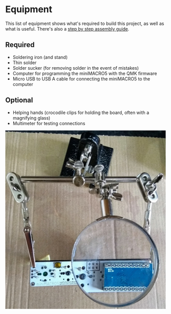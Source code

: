 # Equipment
This list of equipment shows what's required to build this project, as well as what is useful.  There's also a [step by step assembly guide](ASSEMBLY.md).

## Required

* Soldering iron (and stand)
* Thin solder
* Solder sucker (for removing solder in the event of mistakes)
* Computer for programming the miniMACRO5 with the QMK firmware
* Micro USB to USB A cable for connecting the miniMACRO5 to the computer

## Optional

* Helping hands (crocodile clips for holding the board, often with a magnifying glass)
* Multimeter for testing connections

![](photos/v3bAssembly/HelpingHands.jpg)
